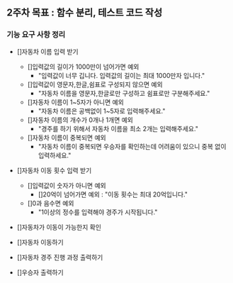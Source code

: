 ## 2주차 목표 : 함수 분리, 테스트 코드 작성

### 기능 요구 사항 정리
 - []자동차 이름 입력 받기
   - []입력값의 길이가 1000만이 넘어가면 예외
     - "입력값이 너무 깁니다. 입력값의 길이는 최대 1000만자 입니다."
   - []입력값이 영문자,한글,쉼표로 구성되지 않으면 예외
     - "자동차 이름을 영문자,한글로만 구성하고 쉼표로만 구분해주세요."
   - []자동차 이름이 1~5자가 아니면 예외
     - "자동차 이름은 공백없이 1~5자로 입력해주세요."
   - []자동차 이름의 개수가 0개나 1개면 예외
     - "경주를 하기 위해서 자동차 이름을 최소 2개는 입력해주세요."
   - []자동차 이름이 중복되면 예외
     - "자동차 이름이 중복되면 우승자를 확인하는데 어려움이 있으니 중복 없이 입력하세요."
 - []자동차 이동 횟수 입력 받기
   - []입력값이 숫자가 아니면 예외
     - []20억이 넘어가면 예외 : "이동 횟수는 최대 20억입니다."
   - []0과 음수면 예외
     - "1이상의 정수를 입력해야 경주가 시작됩니다."

- []자동차가 이동이 가능한지 확인
- []자동차 이동하기
- []자동차 경주 진행 과정 출력하기
- []우승자 출력하기
